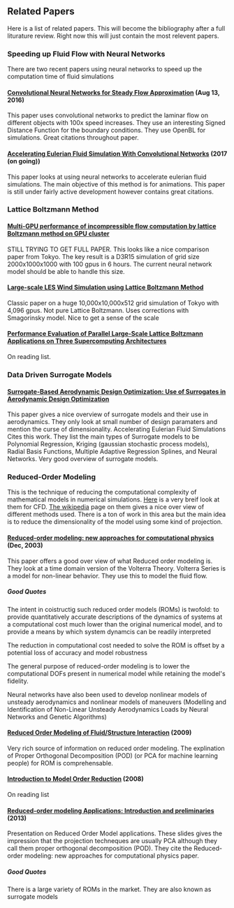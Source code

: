 

## Related Papers

Here is a list of related papers. This will become the bibliography after a full liturature review. Right now this will just contain the most relevent papers.

### Speeding up Fluid Flow with Neural Networks

There are two recent papers using neural networks to speed up the computation time of fluid simulations

#### [Convolutional Neural Networks for Steady Flow Approximation](https://autodeskresearch.com/sites/default/files/ADSK-KDD2016.pdf) (Aug 13, 2016)

This paper uses convolutional networks to predict the laminar flow on different objects with 100x speed increases. They use an interesting Signed Distance Function for the boundary conditions. They use OpenBL for simulations. Great citations throughout paper.

#### [Accelerating Eulerian Fluid Simulation With Convolutional Networks](https://github.com/google/FluidNet) (2017 (on going))
This paper looks at using neural networks to accelerate eulerian fluid simulations. The main objective of this method is for animations. This paper is still under fairly active development however contains great citations.

### Lattice Boltzmann Method

#### [Multi-GPU performance of incompressible flow computation by lattice Boltzmann method on GPU cluster](http://www.sciencedirect.com/science/article/pii/S0167819111000214)

STILL TRYING TO GET FULL PAPER. This looks like a nice comparison paper from Tokyo. The key result is a D3R15 simulation of grid size 2000x1000x1000 with 100 gpus in 6 hours. The current neural network model should be able to handle this size.

#### [Large-scale LES Wind Simulation using Lattice Boltzmann Method](http://www.sim.gsic.titech.ac.jp/TSUBAME_ESJ/ESJ_09E.pdf)

Classic paper on a huge 10,000x10,000x512 grid simulation of Tokyo with 4,096 gpus. Not pure Lattice Boltzmann. Uses corrections with Smagorinsky model. Nice to get a sense of the scale

#### [Performance Evaluation of Parallel Large-Scale Lattice Boltzmann Applications on Three Supercomputing Architectures](http://citeseerx.ist.psu.edu/viewdoc/download?doi=10.1.1.320.5541&rep=rep1&type=pdf)

On reading list.

### Data Driven Surrogate Models

#### [Surrogate-Based Aerodynamic Design Optimization: Use of Surrogates in Aerodynamic Design Optimization](http://www.mtc.edu.eg/asat13/pdf/AE14.pdf)
This paper gives a nice overview of surrogate models and their use in aerodynamics. They only look at small number of design paramaters and mention the curse of dimensionality. Accelerating Eulerian Fluid Simulations Cites this work. They list the main types of Surrogate models to be Polynomial Regression, Kriging (gaussian stochastic process models), Radial Basis Functions, Multiple Adaptive Regression Splines, and Neural Networks. Very good overview of surrogate models.

### Reduced-Order Modeling

This is the technique of reducing the computational complexity of mathematical models in numerical simulations. [Here](https://www.reddit.com/r/CFD/comments/5q2t3s/could_someone_explain_reduced_order_modelling_and/?st=iyz2tlfy&sh=151e76dc) is a very breif look at them for CFD. [The wikipedia](https://en.wikipedia.org/wiki/Model_order_reduction) page on them gives a nice over view of different methods used. There is a ton of work in this area but the main idea is to reduce the dimensionality of the model using some kind of projection.

#### [Reduced-order modeling: new approaches for computational physics](https://ntrs.nasa.gov/archive/nasa/casi.ntrs.nasa.gov/20010018414.pdf) (Dec, 2003)

This paper offers a good over view of what Reduced order modeling is. They look at a time domain version of the Volterra Theory. Volterra Series is a model for non-linear behavior. They use this to model the fluid flow.

##### Good Quotes
The intent in coistructig such reduced order models (ROMs) is twofold: to provide quantitatively accurate descriptions of the dynamics of systems at a computational cost much lower than the original numerical model, and to provide a means by which system dynamcis can be readily interpreted

The reduction in computational cost needed to solve the ROM is offset by a potential loss of accuracy and model robustness

The general purpose of reduced-order modeling is to lower the computational DOFs present in numerical model while retaining the model's fidelity.

Neural networks have also been used to develop nonlinear models of unsteady aerodynamics and nonlinear models of maneuvers (Modelling and Identification of Non-Linear Unsteady Aerodynamics Loads by Neural Networks and Genetic Algorithms)

#### [Reduced Order Modeling of Fluid/Structure Interaction](http://www.sandia.gov/~ikalash/rom_ldrd_sand.pdf) (2009)

Very rich source of information on reduced order modeling. The explination of Proper Orthogonal Decomposition (POD) (or PCA for machine learning people) for ROM is comprehensable.

#### [Introduction to Model Order Reduction](http://www.springer.com/cda/content/document/cda_downloaddocument/9783540788409-c1.pdf?SGWID=0-0-45-773840-p173830213) (2008)

On reading list

#### [Reduced-order modeling Applications: Introduction and preliminaries](http://scala.uc3m.es/essim2013/pdf/1_preliminaries.pdf) (2013)

Presentation on Reduced Order Model applications. These slides gives the impression that the projection techneques are usually PCA although they call them proper orthogonal decomposition (POD). They cite the Reduced-order modeling: new approaches for computational physics paper.

##### Good Quotes

There is a large variety of ROMs in the market. They are also known as surrogate models


